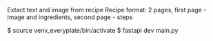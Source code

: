 Extact text and image from recipe
Recipe format: 2 pages, first page - image and ingredients, second page - steps

$ source venv_everyplate/bin/activate
$ fastapi dev main.py